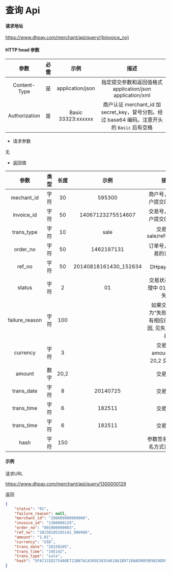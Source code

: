 # 查询 Api

#### 请求地址

https://www.dhpay.com/merchant/api/query/{binvoice_no}

#### HTTP head 参数

|      参数       |  必需  |         示例          |                    描述                    |
| :-----------: | :--: | :-----------------: | :--------------------------------------: |
| Content-Type  |  是   |  application/json   | 指定提交参数和返回值格式 application/json application/xml |
| Authorization |  是   | Basic  33323:xxxxxx | 商户认证 merchant_id 加 secret_key，冒号分割。经过 base64 编码。注意开头的 `Basic` 后有空格 |

- 请求参数

无

- 返回值 

|       参数       |  类型  |  长度  |          示例           |                 描述                 |
| :------------: | :--: | :--: | :-------------------: | :--------------------------------: |
|   mechant_id   |  字符  |  30  |        595300         |           商户号，对应商户提交的商户号           |
|   invoice_id   |  字符  |  50  |   14067123275514607   |           交易号，对应商户提交的交易号           |
|   trans_type   |  字符  |  10  |         sale          |       交易类型 sale/refund/void        |
|    order_no    |  字符  |  50  |      1462197131       |            订单号，对应交易的订单号            |
|     ref_no     |  字符  |  50  | 20140818161430_152634 |             DHpay 参考号              |
|     status     |  字符  |  2   |          01           |      交易状态 00 处理中 01 成功 02 失败       |
| failure_reason |  字符  | 100  |                       | 如果交易状态为“失败”，则会有相应的失败原因,    见失败原因字典 |
|    currency    |  字符  |  3   |                       |     交易币种 amount 数字 20,2  交易币种      |
|     amount     |  数字  | 20,2 |                       |                交易币种                |
|   trans_date   |  字符  |  8   |       20140725        |                交易日期                |
|   trans_time   |  字符  |  6   |        182511         |                交易时间                |
|   trans_time   |  字符  |  6   |        182511         |                交易时间                |
|      hash      |  字符  | 150  |                       |         参数签名,  详细签名方式请见附录          |


#### 示例
请求URL

https://www.dhpay.com/merchant/api/query/1300000129

返回

```json
{
    "status": "01",
    "failure_reason": null,
    "merchant_id": "200000000000000",
    "invoice_id": "1300000129",
    "order_no": "001000000003",
	"ref_no": "20150105195142_989988",
    "amount": "1.01",
    "currency": "USD",
    "trans_date": "20150105",
    "trans_time": "195142",
    "trans_type": "sale",
    "hash": "5FA7131D2754A0E721B87ACA395E38354618A1B97188AD90E9D9820DD9B66F77"
}
```

